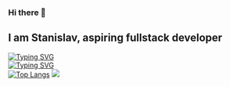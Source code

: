 ### Hi there 👋
## I am Stanislav, aspiring fullstack developer
[![Typing SVG](https://readme-typing-svg.herokuapp.com?color=%2336BCF7&duration=7000&width=450&lines=Computer+science+student+in+www.amursu.ru)](https://git.io/typing-svg)
<br/>
[![Typing SVG](https://readme-typing-svg.herokuapp.com?color=%2336BCF7&duration=7000&width=450&lines=Currently+learning+C%23+and+vue.js)](https://git.io/typing-svg)
<br/>
[![Top Langs](https://github-readme-stats.vercel.app/api/top-langs/?username=Lightdev2)](https://github.com/anuraghazra/github-readme-stats)
![](https://github-profile-summary-cards.vercel.app/api/cards/profile-details?username=Lightdev2&theme=solarized_dark)
